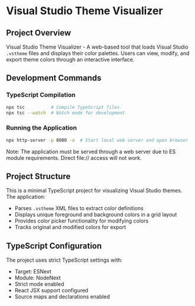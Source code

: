 # Visual Studio Theme Visualizer

## Project Overview

Visual Studio Theme Visualizer - A web-based tool that loads Visual Studio `.vstheme` files and displays their color palettes. Users can view, modify, and export theme colors through an interactive interface.

## Development Commands

### TypeScript Compilation
```bash
npx tsc          # Compile TypeScript files
npx tsc --watch  # Watch mode for development
```

### Running the Application
```bash
npx http-server -p 8080 -o  # Start local web server and open browser
```
Note: The application must be served through a web server due to ES module requirements. Direct file:// access will not work.

## Project Structure

This is a minimal TypeScript project for visualizing Visual Studio themes. The application:
- Parses `.vstheme` XML files to extract color definitions
- Displays unique foreground and background colors in a grid layout
- Provides color picker functionality for modifying colors
- Tracks original and modified colors for export

## TypeScript Configuration

The project uses strict TypeScript settings with:
- Target: ESNext
- Module: NodeNext
- Strict mode enabled
- React JSX support configured
- Source maps and declarations enabled